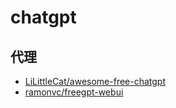 # chatgpt

## 代理

- [LiLittleCat/awesome-free-chatgpt](https://github.com/LiLittleCat/awesome-free-chatgpt)
- [ramonvc/freegpt-webui](https://github.com/ramonvc/freegpt-webui)
